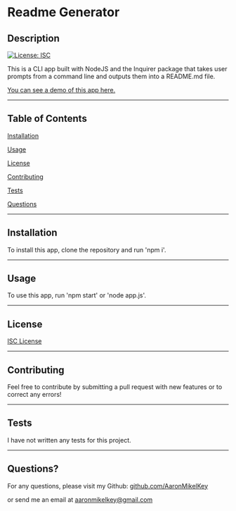 # Readme Generator

## Description

[![License: ISC](https://img.shields.io/badge/License-ISC-blue.svg)](https://opensource.org/licenses/ISC)

This is a CLI app built with NodeJS and the Inquirer package that takes user prompts from a command line and outputs them into a README.md file.

[You can see a demo of this app here.](https://drive.google.com/file/d/119NjkYM8IXkTGcVuoVRi6EqBjZhhRc93/view?usp=sharing)

---

## Table of Contents

[Installation](#Installation)

[Usage](#Usage)

[License](#License)

[Contributing](#Contributing)

[Tests](#Tests)

[Questions](#Questions)

---

## Installation

To install this app, clone the repository and run 'npm i'.

---

## Usage

To use this app, run 'npm start' or 'node app.js'.

---

## License

[ISC License](https://opensource.org/licenses/ISC)

---

## Contributing

Feel free to contribute by submitting a pull request with new features or to correct any errors!

---
## Tests
I have not written any tests for this project.

---

## Questions?

For any questions, please visit my Github: [github.com/AaronMikelKey](https://github.com/AaronMikelKey)

or send me an email at [aaronmikelkey@gmail.com](mailto:aaronmikelkey@gmail.com)
